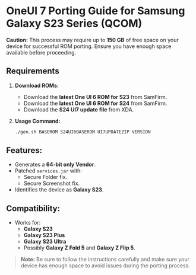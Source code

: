 # OneUI 7 Porting Guide for Samsung Galaxy S23 Series (QCOM)

**Caution:** This process may require up to **150 GB** of free space on your device for successful ROM porting. Ensure you have enough space available before proceeding.

## Requirements
1. **Download ROMs:**
   - Download the **latest One UI 6 ROM for S23** from SamFirm.
   - Download the **latest One UI 6 ROM for S24** from SamFirm.
   - Download the **S24 UI7 update file** from XDA.

2. **Usage Command:**
   ```bash
   ./gen.sh BASEROM S24UI6BASEROM UI7UPDATEZIP VERSION
   ```

## Features:
- Generates a **64-bit only Vendor**.
- Patched `services.jar` with:
  - Secure Folder fix.
  - Secure Screenshot fix.
- Identifies the device as **Galaxy S23**.

## Compatibility:
- Works for:
  - **Galaxy S23** 
  - **Galaxy S23 Plus**
  - **Galaxy S23 Ultra**
  - Possibly **Galaxy Z Fold 5** and **Galaxy Z Flip 5**.

> **Note:** Be sure to follow the instructions carefully and make sure your device has enough space to avoid issues during the porting process.
